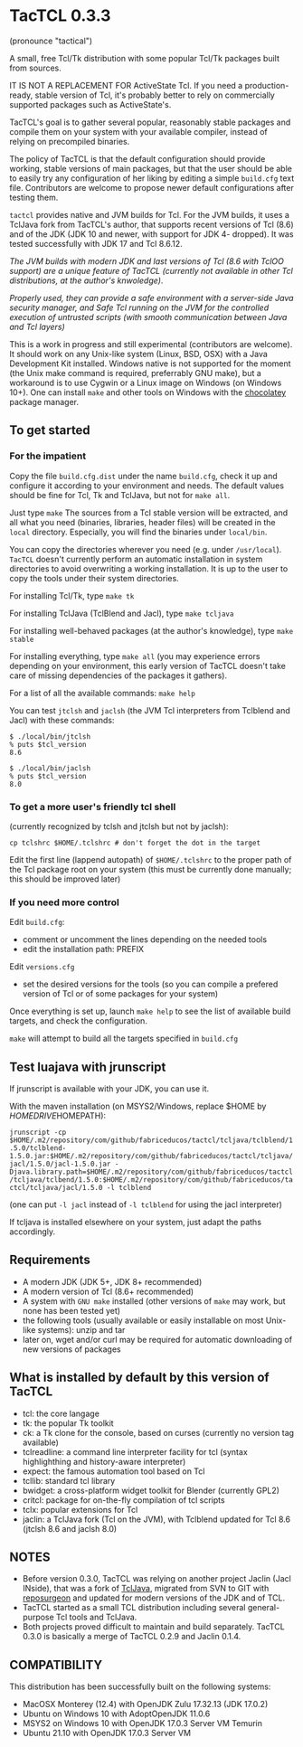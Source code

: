 # TacTCL 0.3.3
(pronounce "tactical")

A small, free Tcl/Tk distribution with some popular Tcl/Tk packages built from sources.

IT IS NOT A REPLACEMENT FOR ActiveState Tcl.
If you need a production-ready, stable version of Tcl, it's probably better to rely on commercially supported packages such as ActiveState's.

TacTCL's goal is to gather several popular, reasonably stable packages and compile them on your system with your available compiler, instead of relying on precompiled binaries.

The policy of TacTCL is that the default configuration should provide working, stable versions of main packages, but that the user should be able to easily try any configuration of her liking by editing a simple `build.cfg` text file. Contributors are welcome to propose newer default configurations after testing them. 

`tactcl` provides native and JVM builds for Tcl. For the JVM builds, it uses a TclJava fork from TacTCL's author, that supports recent versions of Tcl (8.6) and of the JDK (JDK 10 and newer, with support for JDK 4- dropped). It was tested successfully with JDK 17 and Tcl 8.6.12.

*The JVM builds with modern JDK and last versions of Tcl (8.6 with TclOO support) are a unique feature of TacTCL (currently not available in other Tcl distributions, at the author's knwoledge)*.

*Properly used, they can provide a safe environment with a server-side Java security manager, and Safe Tcl running on the JVM for the controlled execution of untrusted scripts (with smooth communication between Java and Tcl layers)*

This is a work in progress and still experimental (contributors are welcome).
It should work on any Unix-like system (Linux, BSD, OSX) with a Java Development Kit installed.
Windows native is not supported for the moment (the Unix make command is required, preferrably GNU make), but a workaround is to use Cygwin or a Linux image on Windows (on Windows 10+). One can install `make` and other tools on Windows with the [chocolatey](https://chocolatey.org) package manager. 

## To get started

### For the impatient

Copy the file `build.cfg.dist` under the name `build.cfg`, check it up and configure it according to your environment and needs.
The default values should be fine for Tcl, Tk and TclJava, but not for `make all`.

Just type `make`
The sources from a Tcl stable version will be extracted, and all what you need (binaries, libraries, header files) will be created in the `local` directory.
Especially, you will find the binaries under `local/bin`.

You can copy the directories wherever you need (e.g. under `/usr/local`).
`TacTCL` doesn't currently perform an automatic installation in system directories to avoid overwriting a working installation.
It is up to the user to copy the tools under their system directories.

For installing Tcl/Tk, type `make tk`

For installing TclJava (TclBlend and Jacl), type `make tcljava`

For installing well-behaved packages (at the author's knowledge), type `make stable`

For installing everything, type `make all` (you may experience errors depending on your environment, this early version of TacTCL doesn't take care of missing dependencies of the packages it gathers).

For a list of all the available commands: `make help`

You can test `jtclsh` and `jaclsh` (the JVM Tcl interpreters from Tclblend and Jacl) with these commands:

```
$ ./local/bin/jtclsh 
% puts $tcl_version
8.6
```

```
$ ./local/bin/jaclsh 
% puts $tcl_version
8.0
```

### To get a more user's friendly tcl shell
(currently recognized by tclsh and jtclsh but not by jaclsh):

`cp tclshrc $HOME/.tclshrc # don't forget the dot in the target`

Edit the first line (lappend autopath) of `$HOME/.tclshrc` to the proper path of the Tcl package root on your system
(this must be currently done manually; this should be improved later)

### If you need more control

Edit `build.cfg`:
  - comment or uncomment the lines depending on the needed tools
  - edit the installation path: PREFIX

Edit `versions.cfg`
  - set the desired versions for the tools (so you can compile a prefered version of Tcl or of some packages for your system)

Once everything is set up, launch `make help` to see the list of available build targets, and check the configuration.

`make` will attempt to build all the targets specified in `build.cfg`

## Test luajava with jrunscript

If jrunscript is available with your JDK, you can use it.

With the maven installation (on MSYS2/Windows, replace $HOME by $HOMEDRIVE$HOMEPATH):

`jrunscript -cp $HOME/.m2/repository/com/github/fabriceducos/tactcl/tcljava/tclblend/1.5.0/tclblend-1.5.0.jar:$HOME/.m2/repository/com/github/fabriceducos/tactcl/tcljava/jacl/1.5.0/jacl-1.5.0.jar -Djava.library.path=$HOME/.m2/repository/com/github/fabriceducos/tactcl/tcljava/tclbend/1.5.0:$HOME/.m2/repository/com/github/fabriceducos/tactcl/tcljava/jacl/1.5.0 -l tclblend`

(one can put `-l jacl` instead of `-l tclblend` for using the jacl interpreter)

If tcljava is installed elsewhere on your system, just adapt the paths accordingly.

## Requirements
  - A modern JDK (JDK 5+, JDK 8+ recommended)
  - A modern version of Tcl (8.6+ recommended)
  - A system with `GNU make` installed (other versions of `make` may work, but none has been tested yet)
  - the following tools (usually available or easily installable on most Unix-like systems): unzip and tar
  - later on, wget and/or curl may be required for automatic downloading of new versions of packages

## What is installed by default by this version of TacTCL

  - tcl: the core langage
  - tk: the popular Tk toolkit
  - ck: a Tk clone for the console, based on curses (currently no version tag available)
  - tclreadline: a command line interpreter facility for tcl (syntax highlighthing and history-aware interpreter)
  - expect: the famous automation tool based on Tcl
  - tcllib: standard tcl library
  - bwidget: a cross-platform widget toolkit for Blender (currently GPL2)
  - critcl: package for on-the-fly compilation of tcl scripts
  - tclx: popular extensions for Tcl
  - jaclin: a TclJava fork (Tcl on the JVM), with Tclblend updated for Tcl 8.6 (jtclsh 8.6 and jaclsh 8.0)

## NOTES

  - Before version 0.3.0, TacTCL was relying on another project Jaclin (Jacl INside), that
    was a fork of [TclJava](https://sourceforge.net/projects/tcljava/files/), migrated from
    SVN to GIT with [reposurgeon](https://gitlab.com/esr/reposurgeon) and updated for modern
    versions of the JDK and of TCL. 
  - TacTCL started as a small TCL distribution including several general-purpose Tcl tools
    and TclJava.
  - Both projects proved difficult to maintain and build separately. TacTCL 0.3.0 is basically
    a merge of TacTCL 0.2.9 and Jaclin 0.1.4.

## COMPATIBILITY

This distribution has been successfully built on the following systems:
  - MacOSX Monterey (12.4) with OpenJDK Zulu 17.32.13 (JDK 17.0.2)
  - Ubuntu on Windows 10 with AdoptOpenJDK 11.0.6
  - MSYS2 on Windows 10 with OpenJDK 17.0.3 Server VM Temurin
  - Ubuntu 21.10 with OpenJDK 17.0.3 Server VM
